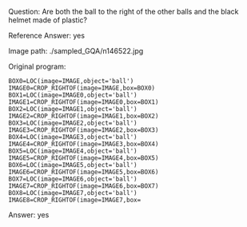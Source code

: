Question: Are both the ball to the right of the other balls and the black helmet made of plastic?

Reference Answer: yes

Image path: ./sampled_GQA/n146522.jpg

Original program:

```
BOX0=LOC(image=IMAGE,object='ball')
IMAGE0=CROP_RIGHTOF(image=IMAGE,box=BOX0)
BOX1=LOC(image=IMAGE0,object='ball')
IMAGE1=CROP_RIGHTOF(image=IMAGE0,box=BOX1)
BOX2=LOC(image=IMAGE1,object='ball')
IMAGE2=CROP_RIGHTOF(image=IMAGE1,box=BOX2)
BOX3=LOC(image=IMAGE2,object='ball')
IMAGE3=CROP_RIGHTOF(image=IMAGE2,box=BOX3)
BOX4=LOC(image=IMAGE3,object='ball')
IMAGE4=CROP_RIGHTOF(image=IMAGE3,box=BOX4)
BOX5=LOC(image=IMAGE4,object='ball')
IMAGE5=CROP_RIGHTOF(image=IMAGE4,box=BOX5)
BOX6=LOC(image=IMAGE5,object='ball')
IMAGE6=CROP_RIGHTOF(image=IMAGE5,box=BOX6)
BOX7=LOC(image=IMAGE6,object='ball')
IMAGE7=CROP_RIGHTOF(image=IMAGE6,box=BOX7)
BOX8=LOC(image=IMAGE7,object='ball')
IMAGE8=CROP_RIGHTOF(image=IMAGE7,box=
```
Answer: yes

